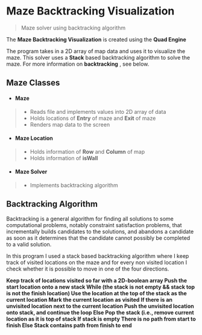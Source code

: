 # Maze Backtracking Visualization
> Maze solver using backtracking algorithm

The __Maze Backtracking Visualization__ is created using the __Quad Engine__

The program takes in a 2D array of map data and uses it to visualize the maze. This solver uses a __Stack__ based backtracking algorithm to solve the maze. For more information on __backtracking__ , see below.

## Maze Classes
* #### __Maze__
>  * Reads file and implements values into 2D array of data
>  * Holds locations of __Entry__ of maze and __Exit__ of maze
>  * Renders map data to the screen

* #### __Maze Location__
>  * Holds information of __Row__ and __Column__ of map
>  * Holds information of __isWall__

* #### __Maze Solver__
>  * Implements backtracking algorithm

## Backtracking Algorithm

Backtracking is a general algorithm for finding all solutions to some computational problems, notably constraint satisfaction problems, that incrementally builds candidates to the solutions, and abandons a candidate as soon as it determines that the candidate cannot possibly be completed to a valid solution.

In this program I used a stack based backtracking algorithm where I keep track of visited locations on the maze and for every non visited location I check whether it is possible to move in one of the four directions. 

__Keep track of locations visited so far with a 2D-boolean array
Push the start location onto a new stack
While (the stack is not empty && stack top is not the finish location)
 Use the location at the top of the stack as the current location
 Mark the current location as visited
 If there is an unvisited location next to the current location
 Push the unvisited location onto stack, and continue the loop
 Else
 Pop the stack (i.e., remove current location as it is top of stack
If stack is empty
 There is no path from start to finish
Else
 Stack contains path from finish to end__


